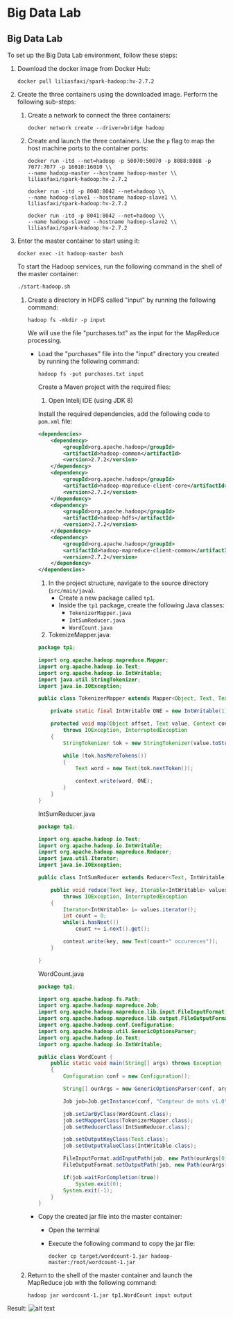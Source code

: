 # Big Data Lab

## Big Data Lab

To set up the Big Data Lab environment, follow these steps:

1. Download the docker image from Docker Hub:
    
    ```
    docker pull liliasfaxi/spark-hadoop:hv-2.7.2
    
    ```
    
2. Create the three containers using the downloaded image. Perform the following sub-steps:
    1. Create a network to connect the three containers:
        
        ```
        docker network create --driver=bridge hadoop
        
        ```
        
    2. Create and launch the three containers. Use the `p` flag to map the host machine ports to the container ports:
        
        ```
        docker run -itd --net=hadoop -p 50070:50070 -p 8088:8088 -p 7077:7077 -p 16010:16010 \\
        --name hadoop-master --hostname hadoop-master \\
        liliasfaxi/spark-hadoop:hv-2.7.2
        
        docker run -itd -p 8040:8042 --net=hadoop \\
        --name hadoop-slave1 --hostname hadoop-slave1 \\
        liliasfaxi/spark-hadoop:hv-2.7.2
        
        docker run -itd -p 8041:8042 --net=hadoop \\
        --name hadoop-slave2 --hostname hadoop-slave2 \\
        liliasfaxi/spark-hadoop:hv-2.7.2
        
        ```
        
3. Enter the master container to start using it:
    
    ```
    docker exec -it hadoop-master bash
    
    ```
    
    To start the Hadoop services, run the following command in the shell of the master container:
    
    ```bash
    ./start-hadoop.sh
    
    ```
    
    1. Create a directory in HDFS called "input" by running the following command:
        
        ```
        hadoop fs -mkdir -p input
        
        ```
        
        We will use the file "purchases.txt" as the input for the MapReduce processing.
        
        - Load the "purchases" file into the "input" directory you created by running the following command:
            
            ```
            hadoop fs -put purchases.txt input
            
            ```
            
            Create a Maven project with the required files:
            
            1. Open Intelij IDE (using JDK 8)
            
            Install the required dependencies, add the following code to `pom.xml` file:
            
            ```xml
            <dependencies>
                <dependency>
                    <groupId>org.apache.hadoop</groupId>
                    <artifactId>hadoop-common</artifactId>
                    <version>2.7.2</version>
                </dependency>
                <dependency>
                    <groupId>org.apache.hadoop</groupId>
                    <artifactId>hadoop-mapreduce-client-core</artifactId>
                    <version>2.7.2</version>
                </dependency>
                <dependency>
                    <groupId>org.apache.hadoop</groupId>
                    <artifactId>hadoop-hdfs</artifactId>
                    <version>2.7.2</version>
                </dependency>
                <dependency>
                    <groupId>org.apache.hadoop</groupId>
                    <artifactId>hadoop-mapreduce-client-common</artifactId>
                    <version>2.7.2</version>
                </dependency>
            </dependencies>
            
            ```
            
            1. In the project structure, navigate to the source directory (`src/main/java`).
                - Create a new package called `tp1`.
                - Inside the `tp1` package, create the following Java classes:
                    - `TokenizerMapper.java`
                    - `IntSumReducer.java`
                    - `WordCount.java`
            2. TokenizeMapper.java:
            
            ```java
            package tp1;
            
            import org.apache.hadoop.mapreduce.Mapper;
            import org.apache.hadoop.io.Text;
            import org.apache.hadoop.io.IntWritable;
            import java.util.StringTokenizer;
            import java.io.IOException;
            
            public class TokenizerMapper extends Mapper<Object, Text, Text, IntWritable> {
            
                private static final IntWritable ONE = new IntWritable(1);
            
                protected void map(Object offset, Text value, Context context)
                    throws IOException, InterruptedException
                {
                    StringTokenizer tok = new StringTokenizer(value.toString(), " ");
            
                    while (tok.hasMoreTokens())
                    {
                        Text word = new Text(tok.nextToken());
            
                        context.write(word, ONE);
                    }
                }
            }
            
            ```
            
            IntSumReducer.java
            
            ```java
            package tp1;
            
            import org.apache.hadoop.io.Text;
            import org.apache.hadoop.io.IntWritable;
            import org.apache.hadoop.mapreduce.Reducer;
            import java.util.Iterator;
            import java.io.IOException;
            
            public class IntSumReducer extends Reducer<Text, IntWritable, Text, Text> {
            
                public void reduce(Text key, Iterable<IntWritable> values, Context context)
                    throws IOException, InterruptedException
                {
                    Iterator<IntWritable> i= values.iterator();
                    int count = 0;
                    while(i.hasNext())
                        count += i.next().get();
            
                    context.write(key, new Text(count+" occurences"));
                }
            
            }
            
            ```
            
            WordCount.java
            
            ```java
            package tp1;
            
            import org.apache.hadoop.fs.Path;
            import org.apache.hadoop.mapreduce.Job;
            import org.apache.hadoop.mapreduce.lib.input.FileInputFormat;
            import org.apache.hadoop.mapreduce.lib.output.FileOutputFormat;
            import org.apache.hadoop.conf.Configuration;
            import org.apache.hadoop.util.GenericOptionsParser;
            import org.apache.hadoop.io.Text;
            import org.apache.hadoop.io.IntWritable;
            
            public class WordCount {
                public static void main(String[] args) throws Exception
                {
                    Configuration conf = new Configuration();
            
                    String[] ourArgs = new GenericOptionsParser(conf, args).getRemainingArgs();
            
                    Job job=Job.getInstance(conf, "Compteur de mots v1.0");
            
                    job.setJarByClass(WordCount.class);
                    job.setMapperClass(TokenizerMapper.class);
                    job.setReducerClass(IntSumReducer.class);
            
                    job.setOutputKeyClass(Text.class);
                    job.setOutputValueClass(IntWritable.class);
            
                    FileInputFormat.addInputPath(job, new Path(ourArgs[0]));
                    FileOutputFormat.setOutputPath(job, new Path(ourArgs[1]));
            
                    if(job.waitForCompletion(true))
                        System.exit(0);
                    System.exit(-1);
                }
            }
            
            ```
            
        - Copy the created jar file into the master container:
            - Open the terminal
            - Execute the following command to copy the jar file:
                
                ```
                docker cp target/wordcount-1.jar hadoop-master:/root/wordcount-1.jar
                
                ```
                
    2. Return to the shell of the master container and launch the MapReduce job with the following command:
        
        ```
        hadoop jar wordcount-1.jar tp1.WordCount input output
        
        ```
Result:
![alt text](https://imgur.com/sJMsbUW)
